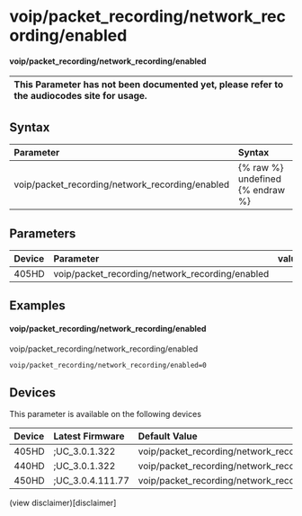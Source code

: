 ﻿---
description: voip/packet_recording/network_recording/enabled
search:
    keywords: ['voip','packet_recording','network_recording','enabled']
---

# voip/packet_recording/network_recording/enabled

#### voip/packet_recording/network_recording/enabled


| This Parameter has not been documented yet, please refer to the audiocodes site for usage.  |
| :--- |

## Syntax
| Parameter | Syntax |
| :--- | :--- |
|voip/packet_recording/network_recording/enabled | {% raw %} undefined {% endraw %} |

## Parameters
|Device|Parameter|value|Description|
|:---|:---|:---|:---|
| 405HD | voip/packet_recording/network_recording/enabled |  |  |

## Examples
#### voip/packet_recording/network_recording/enabled

voip/packet_recording/network_recording/enabled

```
voip/packet_recording/network_recording/enabled=0
```

## Devices
This parameter is available on the following devices

| Device | Latest Firmware | Default Value |
|:---|:---|:---|
| 405HD | ;UC_3.0.1.322 | voip/packet_recording/network_recording/enabled=0 
| 440HD | ;UC_3.0.1.322 | voip/packet_recording/network_recording/enabled=0 
| 450HD | ;UC_3.0.4.111.77 | voip/packet_recording/network_recording/enabled=0 

(view disclaimer)[disclaimer]
